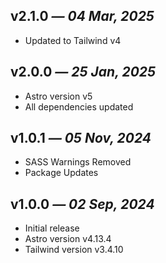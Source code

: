 ## v2.1.0 _— 04 Mar, 2025_

- Updated to Tailwind v4

## v2.0.0 _— 25 Jan, 2025_

- Astro version v5
- All dependencies updated

## v1.0.1 _— 05 Nov, 2024_

- SASS Warnings Removed
- Package Updates

## v1.0.0 _— 02 Sep, 2024_

- Initial release
- Astro version v4.13.4
- Tailwind version v3.4.10
